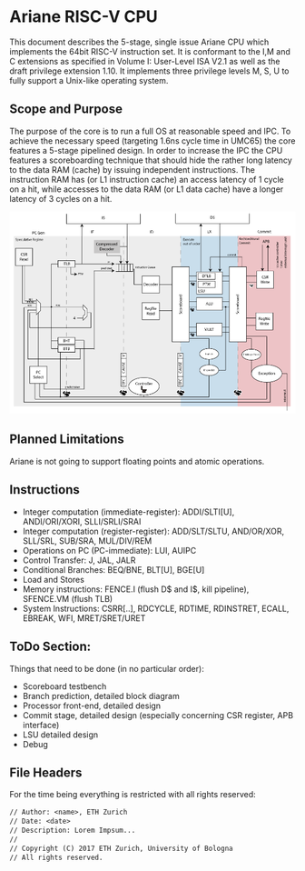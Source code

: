 # Ariane RISC-V CPU

This document describes the 5-stage, single issue Ariane CPU which implements the 64bit RISC-V instruction set. It is conformant to the I,M and C extensions as specified in Volume I: User-Level ISA V2.1 as well as the draft privilege extension 1.10. It implements three privilege levels M, S, U to fully support a Unix-like operating system.

## Scope and Purpose

The purpose of the core is to run a full OS at reasonable speed and IPC. To achieve the necessary speed (targeting 1.6ns cycle time in UMC65) the core features a 5-stage pipelined design. In order to increase the IPC the CPU features a scoreboarding technique that should hide the rather long latency to the data RAM (cache) by issuing independent instructions.
The instruction RAM has (or L1 instruction cache) an access latency of 1 cycle on a hit, while accesses to the data RAM (or L1 data cache) have a longer latency of 3 cycles on a hit.

![Ariane Block Diagram](fig/ariane_overview.png)

## Planned Limitations

Ariane is not going to support floating points and atomic operations.

## Instructions

- Integer computation (immediate-register): ADDI/SLTI[U], ANDI/ORI/XORI, SLLI/SRLI/SRAI
- Integer computation (register-register): ADD/SLT/SLTU, AND/OR/XOR, SLL/SRL, SUB/SRA, MUL/DIV/REM
- Operations on PC (PC-immediate): LUI, AUIPC
- Control Transfer: J, JAL, JALR
- Conditional Branches: BEQ/BNE, BLT[U], BGE[U]
- Load and Stores
- Memory instructions: FENCE.I (flush D$ and I$, kill pipeline), SFENCE.VM (flush TLB)
- System Instructions: CSRR[..], RDCYCLE, RDTIME, RDINSTRET, ECALL, EBREAK, WFI, MRET/SRET/URET

## ToDo Section:

Things that need to be done (in no particular order):

- Scoreboard testbench
- Branch prediction, detailed block diagram
- Processor front-end, detailed design
- Commit stage, detailed design (especially concerning CSR register, APB interface)
- LSU detailed design
- Debug

## File Headers

For the time being everything is restricted with all rights reserved:

```
// Author: <name>, ETH Zurich
// Date: <date>
// Description: Lorem Impsum...
//
// Copyright (C) 2017 ETH Zurich, University of Bologna
// All rights reserved.
```
